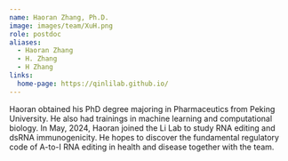 ```yaml
---
name: Haoran Zhang, Ph.D.
image: images/team/XuH.png
role: postdoc
aliases:
  - Haoran Zhang
  - H. Zhang
  - H Zhang
links:
  home-page: https://qinlilab.github.io/
---
```


Haoran obtained his PhD degree  majoring in Pharmaceutics from Peking University. He also had trainings in machine learning and computational biology. In May, 2024, Haoran joined the Li Lab to study RNA editing and dsRNA immunogenicity. He hopes to discover the fundamental regulatory code of A-to-I RNA editing in health and disease together with the team.
